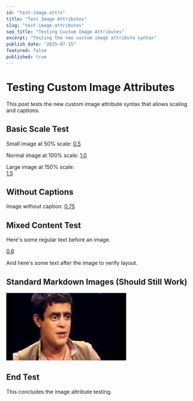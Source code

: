 ```yaml
---
id: "test-image-attrs"
title: "Test Image Attributes"
slug: "test-image-attributes"
seo_title: "Testing Custom Image Attributes"
excerpt: "Testing the new custom image attribute syntax"
publish_date: "2025-07-15"
featured: false
published: true
---
```


# Testing Custom Image Attributes

This post tests the new custom image attribute syntax that allows scaling and captions.

## Basic Scale Test

Small image at 50% scale:
[0.5](zadok.jpg "Small version")

Normal image at 100% scale:
[1.0](zadok.jpg "Normal size")

Large image at 150% scale:  
[1.5](zadok.jpg "Large version")

## Without Captions

Image without caption:
[0.75](zadok.jpg)

## Mixed Content Test

Here's some regular text before an image.

[0.8](zadok.jpg "This should appear as a caption below the image")

And here's some text after the image to verify layout.

## Standard Markdown Images (Should Still Work)

![Standard markdown image](zadok.jpg "Traditional markdown syntax")

## End Test

This concludes the image attribute testing.